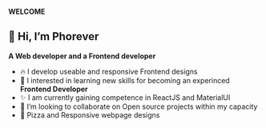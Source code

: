 **WELCOME**


## 👋 Hi, I’m Phorever

  **A Web developer and a Frontend developer**
  
  
- 🔥 I develop useable and responsive Frontend designs 
- 🌱 I interested in learning new skills for becoming an experinced **Frontend Developer**
- ✨ I am currently gaining competence in ReactJS and MaterialUI
- 💞️ I’m looking to collaborate on Open source projects within my capacity
- 🍕  Pizza and Responsive webpage designs

<!---
Pho-ever/Pho-ever is a ✨ special ✨ repository because its `README.md` (this file) appears on your GitHub profile.
You can click the Preview link to take a look at your changes.
--->



